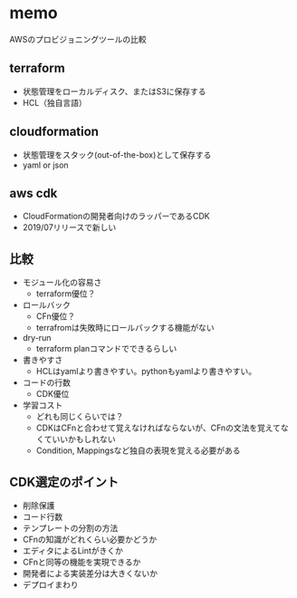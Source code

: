# memo
AWSのプロビジョニングツールの比較

## terraform
 - 状態管理をローカルディスク、またはS3に保存する
 - HCL（独自言語）

## cloudformation
 - 状態管理をスタック(out-of-the-box)として保存する
 - yaml or json 

## aws cdk
 - CloudFormationの開発者向けのラッパーであるCDK
 - 2019/07リリースで新しい

## 比較
 - モジュール化の容易さ
    - terraform優位？
 - ロールバック
    - CFn優位？
    - terrafromは失敗時にロールバックする機能がない
 - dry-run
    - terraform planコマンドでできるらしい
 - 書きやすさ
    - HCLはyamlより書きやすい。pythonもyamlより書きやすい。
 - コードの行数
    - CDK優位
 - 学習コスト
    - どれも同じくらいでは？
    - CDKはCFnと合わせて覚えなければならないが、CFnの文法を覚えてなくていいかもしれない
    - Condition, Mappingsなど独自の表現を覚える必要がある

## CDK選定のポイント
 - 削除保護
 - コード行数
 - テンプレートの分割の方法
 - CFnの知識がどれくらい必要かどうか
 - エディタによるLintがきくか
 - CFnと同等の機能を実現できるか
 - 開発者による実装差分は大きくないか
 - デプロイまわり
